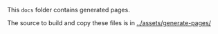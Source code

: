This `docs` folder contains generated pages. 

The source to build and copy these files is in [../assets/generate-pages/](../assets/generate-pages/)